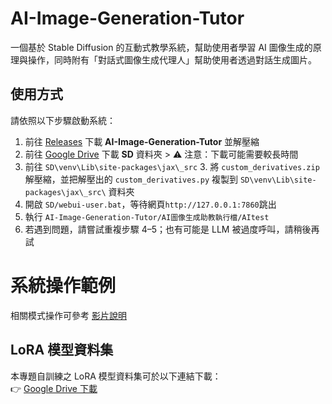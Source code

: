 # AI-Image-Generation-Tutor
一個基於 Stable Diffusion 的互動式教學系統，幫助使用者學習 AI 圖像生成的原理與操作，同時附有「對話式圖像生成代理人」幫助使用者透過對話生成圖片。

## 使用方式
請依照以下步驟啟動系統：

1. 前往 [Releases](https://github.com/matthew930823/AI-Image-Generation-Tutor/releases) 下載 **AI-Image-Generation-Tutor** 並解壓縮
2. 前往 [Google Drive](https://drive.google.com/drive/folders/1KJ8zi5uhN3mLTzKApngOKMTSjnxnZAYD?usp=sharing) 下載 **SD** 資料夾 > ⚠️ 注意：下載可能需要較長時間
3. 前往 `SD\venv\Lib\site-packages\jax\_src` 3. 將 `custom_derivatives.zip` 解壓縮，並把解壓出的 `custom_derivatives.py` 複製到 `SD\venv\Lib\site-packages\jax\_src\` 資料夾
4. 開啟 `SD/webui-user.bat`，等待網頁`http://127.0.0.1:7860`跳出  
5. 執行 `AI-Image-Generation-Tutor/AI圖像生成助教執行檔/AItest`
6. 若遇到問題，請嘗試重複步驟 4–5；也有可能是 LLM 被過度呼叫，請稍後再試  

# 系統操作範例
相關模式操作可參考 [影片說明](https://youtu.be/dvgTzGWRYK8) 

## LoRA 模型資料集
本專題自訓練之 LoRA 模型資料集可於以下連結下載：  
👉 [Google Drive 下載](https://drive.google.com/drive/folders/1KJ8zi5uhN3mLTzKApngOKMTSjnxnZAYD?usp=sharing)
